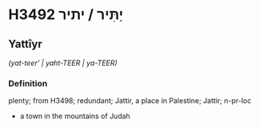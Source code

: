 # H3492 יַתִּיר / יתיר

## Yattîyr

_(yat-teer' | yaht-TEER | ya-TEER)_

### Definition

plenty; from H3498; redundant; Jattir, a place in Palestine; Jattir; n-pr-loc

- a town in the mountains of Judah
